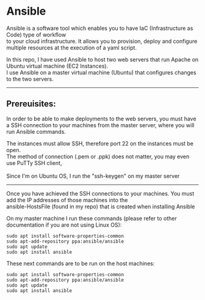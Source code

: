 # Ansible

Ansible is a software tool which enables you to have IaC (Infrastructure as Code) type of workflow <br/>to your cloud infrastructure. It allows you to provision, deploy and configure multiple resources at the execution of a yaml script.

In this repo, I have used Ansible to host two web servers that run Apache on Ubuntu virtual machine (EC2 Instances).<br/> I use Ansible on a master virtual machine (Ubuntu) that configures changes to the two servers.

<hr/>

<h2>Prereuisites:</h2>

In order to be able to make deployments to the web servers, you must have a SSH connection to your machines from the master server, where you will run Ansible commands.

The instances must allow SSH, therefore port 22 on the instances must be open.<br/> The method of connection (.pem or .ppk) does not matter, you may even use PuTTy SSH client,<br/>   
Since I'm on Ubuntu OS, I run the "ssh-keygen" on my master server

<hr/>

Once you have achieved the SSH connections to your machines. You must add the IP addresses of those machines into the<br/> ansible-HostsFile (found in my repo) that is created when installing Ansible 

On my master machine I run these commands (please refer to other documentation if you are not using Linux OS):
```
sudo apt install software-properties-common
sudo apt-add-repository ppa:ansible/ansible
sudo apt update
sudo apt install ansible
```
These next commands are to be run on the host machines:

```
sudo apt install software-properties-common
sudo apt-add-repository ppa:ansible/ansible
sudo apt update
sudo apt install ansible
```
